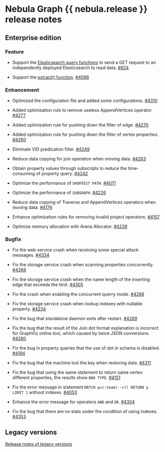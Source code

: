 # Nebula Graph {{ nebula.release }} release notes

## Enterprise edition

### Feature

- Support the [Elasticsearch query functions](../3.ngql-guide/6.functions-and-expressions/17.ES-function.md) to send a GET request to an independently deployed Elasticsearch to read data. [#924](https://github.com/vesoft-inc/nebula-ent/pull/924)

- Support the [extract() function](../3.ngql-guide/6.functions-and-expressions/2.string.md). [#4098](https://github.com/vesoft-inc/nebula/pull/4098)

### Enhancement

- Optimized the configuration file and added some configurations. [#4310](https://github.com/vesoft-inc/nebula/pull/4310)

- Added optimization rule to remove useless AppendVertices operator. [#4277](https://github.com/vesoft-inc/nebula/pull/4277)

- Added optimization rule for pushing down the filter of edge. [#4270](https://github.com/vesoft-inc/nebula/pull/4270)

- Added optimization rule for pushing down the filter of vertex properties. [#4260](https://github.com/vesoft-inc/nebula/pull/4260)

- Eliminate VID predication filter. [#4249](https://github.com/vesoft-inc/nebula/pull/4249)

- Reduce data copying for join operation when moving data. [#4283](https://github.com/vesoft-inc/nebula/pull/4283)

- Obtain property values ​​through subscripts to reduce the time-consuming of property query. [#4242](https://github.com/vesoft-inc/nebula/pull/4242)

- Optimize the performance of `SHORTEST PATH`. [#4071](https://github.com/vesoft-inc/nebula/pull/4071)

- Optimize the performance of `SUBGRAPH`. [#4226](https://github.com/vesoft-inc/nebula/pull/4226)

- Reduce data copying of Traverse and AppendVertices operators when moving data. [#4176](https://github.com/vesoft-inc/nebula/pull/4176)

- Enhance optimization rules for removing invalid project operators. [#4157](https://github.com/vesoft-inc/nebula/pull/4157)

- Optimize memory allocation with Arena Allocator. [#4239](https://github.com/vesoft-inc/nebula/pull/4239)

### Bugfix

- Fix the web service crash when receiving some special attack messages. [#4334](https://github.com/vesoft-inc/nebula/pull/4334)

- Fix the storage service crash when scanning properties concurrently. [#4268](https://github.com/vesoft-inc/nebula/pull/4268)

- Fix the storage service crash when the name length of the inserting edge that exceeds the limit. [#4305](https://github.com/vesoft-inc/nebula/pull/4305)

- Fix the crash when enabling the concurrent querry mode. [#4288](https://github.com/vesoft-inc/nebula/pull/4288)

- Fix the storage service crash when lookup indexes with nullable property. [#4234](https://github.com/vesoft-inc/nebula/pull/4234)

- Fix the bug that standalone daemon exits after restart. [#4269](https://github.com/vesoft-inc/nebula/pull/4269)

- Fix the bug that the result of the Join dot format explanation is incorrect for GraphViz online tool, which caused by twice JSON conversions. [#4280](https://github.com/vesoft-inc/nebula/pull/4280)

- Fix the bug in property queries that the use of dot in schema is disabled. [#4194](https://github.com/vesoft-inc/nebula/pull/4194)

- Fix the bug that the machine lost the key when restoring data. [#4311](https://github.com/vesoft-inc/nebula/pull/4311)

- Fix the bug that using the same statement to return same vertex different properties, the results show `BAD TYPE`. [#4151](https://github.com/vesoft-inc/nebula/pull/4151)

- Fix the error message in statement `MATCH p=(:team)-->() RETURN p LIMIT 1` without indexes. [#4053](https://github.com/vesoft-inc/nebula/pull/4053)

- Enhance the error message for operators `AND` and `OR`. [#4304](https://github.com/vesoft-inc/nebula/pull/4304)

- Fix the bug that there are no stats under the condition of using indexes. [#4353](https://github.com/vesoft-inc/nebula/pull/4353)

## Legacy versions

[Release notes of legacy versions](https://nebula-graph.io/posts/)
